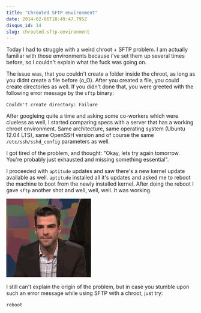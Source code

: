 ```yaml
---
title: "Chrooted SFTP environment"
date: 2014-02-06T18:49:47.795Z
disqus_id: 14
slug: chrooted-sftp-environment
---
```


Today I had to struggle with a weird chroot + SFTP problem. I am actually familiar with those environments because i've set them up several times before, so I couldn't explain what the fuck was going on.

The issue was, that you couldn't create a folder inside the chroot, as long as you didnt create a file before (o_O). After you created a file, you could create directories as well. If you didn't done that, you were greeted with the following error message by the `sftp` binary:

    Couldn't create directory: Failure

After googleing quite a time and asking some co-workers which were clueless as well, I started comparing specs with a server that has a working chroot environment. Same architecture, same operating system (Ubuntu 12.04 LTS), same OpenSSH version and of course the same `/etc/ssh/sshd_config` parameters as well.

I got tired of the problem, and thought: "Okay, lets try again tomorrow. You're probably just exhausted and missing something essential".

I proceeded with `aptitude` updates and saw there's a new kernel update available as well. `aptitude` installed all it's updates and asked me to reboot the machine to boot from the newly installed kernel. After doing the reboot I gave `sftp` another shot and well, well, well. It was working.

![wat](/assets/images/posts/chrooted-sftp-environment/1.gif)

I still can't explain the origin of the problem, but in case you stumble upon such an error message while using SFTP with a chroot, just try:

    reboot

